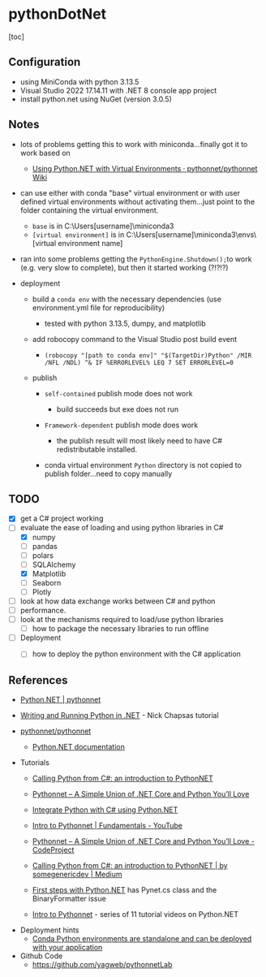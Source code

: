 # pythonDotNet

[toc]

## Configuration

- using MiniConda with python 3.13.5
- Visual Studio 2022 17.14.11 with .NET 8 console app project
- install python.net using NuGet (version 3.0.5)

## Notes

- lots of problems getting this to work with miniconda...finally got it to work based on
  * [Using Python.NET with Virtual Environments · pythonnet/pythonnet Wiki](https://github.com/pythonnet/pythonnet/wiki/Using-Python.NET-with-Virtual-Environments)
- can use either with conda "base" virtual environment or with user defined virtual environments without activating them...just point to the folder containing the virtual environment.
  - `base` is in C:\Users\[username]\miniconda3
  - `[virtual environment]` is in C:\Users\[username]\miniconda3\envs\\[virtual environment name]

- ran into some problems getting the `PythonEngine.Shutdown();`to work (e.g. very slow to complete), but then it started working (?!?!?)
- deployment
  - build a `conda env` with the necessary dependencies (use environment.yml file for reproducibility)
    - tested with python 3.13.5, dumpy, and matplotlib

  - add robocopy command  to the Visual Studio post build event
    - `(robocopy "[path to conda env]" "$(TargetDir)Python" /MIR /NFL /NDL) ^& IF %ERRORLEVEL% LEQ 7 SET ERRORLEVEL=0`

  - publish
    - `self-contained` publish mode does not work
      - build succeeds but exe does not run

    - `Framework-dependent` publish mode does work
      - the publish result will most likely need to have C# redistributable installed.

    - conda virtual environment `Python` directory  is not copied to publish folder...need to copy manually


## TODO

- [x] get a C# project working
- [ ] evaluate the ease of loading and using python libraries in C#
  - [x] numpy
  - [ ] pandas
  - [ ] polars
  - [ ] SQLAlchemy
  - [x] Matplotlib
  - [ ] Seaborn
  - [ ] Plotly 

- [ ] look at how data exchange works between C# and python 
- [ ] performance. 
- [ ] look at the mechanisms required to load/use python libraries 
  - [ ] how to package the necessary libraries to run offline

- [ ] Deployment
  - [ ] how to deploy the python environment with the C# application




## References

* [Python.NET | pythonnet](http://pythonnet.github.io/)

* [Writing and Running Python in .NET](https://www.youtube.com/watch?v=6N2oFh6YTTc) - Nick Chapsas tutorial

* [pythonnet/pythonnet](https://github.com/pythonnet/pythonnet)

  * [Python.NET documentation](https://pythonnet.github.io/pythonnet/)

* Tutorials
  * [Calling Python from C#: an introduction to PythonNET](https://somegenericdev.medium.com/calling-python-from-c-an-introduction-to-pythonnet-c3d45f7d5232)
  * [Pythonnet – A Simple Union of .NET Core and Python You’ll Love](https://www.codeproject.com/Articles/5352648/Pythonnet-A-Simple-Union-of-NET-Core-and-Python-Yo)
  * [Integrate Python with C# using Python.NET](https://www.luisllamas.es/en/csharp-pythonnet/)

  * [Intro to Pythonnet | Fundamentals - YouTube](https://www.youtube.com/watch?v=J7TETPbLw7c)
  
  * [Pythonnet – A Simple Union of .NET Core and Python You’ll Love - CodeProject](https://www.codeproject.com/Articles/5352648/Pythonnet-A-Simple-Union-of-NET-Core-and-Python-Yo)
  * [Calling Python from C#: an introduction to PythonNET | by somegenericdev | Medium](https://somegenericdev.medium.com/calling-python-from-c-an-introduction-to-pythonnet-c3d45f7d5232)
  
  * [First steps with Python.NET](https://www.libreautomate.com/forum/showthread.php?tid=7484) has Pynet.cs class and the BinaryFormatter issue
  
  * [Intro to Pythonnet](https://www.youtube.com/watch?v=gFO12dJLBGI&list=PLcFcktZ0wnNnz07eWc7N5ao1dyiXoV-ib&index=1) - series of 11 tutorial videos on Python.NET

- Deployment hints
  - [Conda Python environments are standalone and can be deployed with your application](https://github.com/pythonnet/pythonnet/issues/463#issuecomment-302818208)
- Github Code
  - https://github.com/yagweb/pythonnetLab

